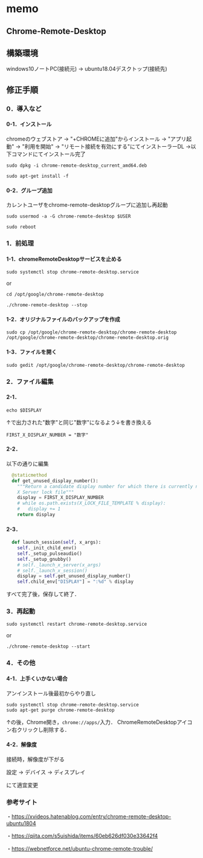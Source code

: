 # memo
## Chrome-Remote-Desktop
## 構築環境
windows10ノートPC(接続元) → ubuntu18.04デスクトップ(接続先)

## 修正手順

### 0．導入など
#### 0-1．インストール

chromeのウェブストア → "+CHROMEに追加"からインストール
→ "アプリ起動" → "利用を開始" → "リモート接続を有効にする"にてインストーラーDL 
→以下コマンドにてインストール完了
```
sudo dpkg -i chrome-remote-desktop_current_amd64.deb
```
```
sudo apt-get install -f
```

#### 0-2．グループ追加
カレントユーザをchrome-remote-desktopグループに追加し再起動
```
sudo usermod -a -G chrome-remote-desktop $USER
```
```
sudo reboot
```

### 1．前処理
#### 1-1．chromeRemoteDesktopサービスを止める

```
sudo systemctl stop chrome-remote-desktop.service
```

or

```
cd /opt/google/chrome-remote-desktop
```
```
./chrome-remote-desktop --stop
```

#### 1-2．オリジナルファイルのバックアップを作成
```
sudo cp /opt/google/chrome-remote-desktop/chrome-remote-desktop /opt/google/chrome-remote-desktop/chrome-remote-desktop.orig
```

#### 1-3．ファイルを開く
```
sudo gedit /opt/google/chrome-remote-desktop/chrome-remote-desktop
```

### 2．ファイル編集
#### 2-1．
```
echo $DISPLAY
```
↑で出力された"数字"と同じ"数字"になるよう↓を書き換える

```
FIRST_X_DISPLAY_NUMBER = "数字"
```
#### 2-2．
以下の通りに編集
```python
  @staticmethod
  def get_unused_display_number():
    """Return a candidate display number for which there is currently no
    X Server lock file"""
    display = FIRST_X_DISPLAY_NUMBER
    # while os.path.exists(X_LOCK_FILE_TEMPLATE % display):
    #   display += 1
    return display
```
#### 2-3．

```python
  def launch_session(self, x_args):
    self._init_child_env()
    self._setup_pulseaudio()
    self._setup_gnubby()
    # self._launch_x_server(x_args)
    # self._launch_x_session()
    display = self.get_unused_display_number()
    self.child_env["DISPLAY"] = ":%d" % display
```

すべて完了後，保存して終了．

### 3．再起動

```
sudo systemctl restart chrome-remote-desktop.service
```

or

```
./chrome-remote-desktop --start
```


### 4．その他
#### 4-1．上手くいかない場合
アンインストール後最初からやり直し
```
sudo systemctl stop chrome-remote-desktop.service
sudo apt-get purge chrome-remote-desktop
```
↑の後，Chrome開き，`chrome://apps/`入力．
ChromeRemoteDesktopアイコン右クリックし削除する．

#### 4-2．解像度
接続時，解像度が下がる

設定 → デバイス → ディスプレイ

にて適宜変更


### 参考サイト
・https://xvideos.hatenablog.com/entry/chrome-remote-desktop-ubuntu1804

・https://qiita.com/s5uishida/items/60eb626df030e33642f4

・https://webnetforce.net/ubuntu-chrome-remote-trouble/




